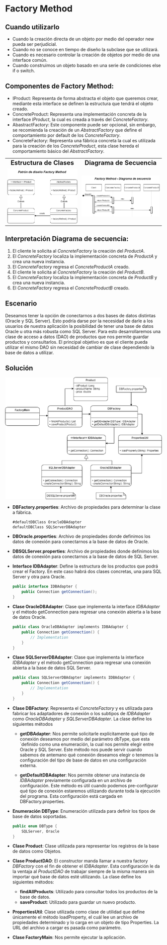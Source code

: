 # Factory Method

## Cuando utilizarlo

* Cuando la creación directa de un objeto por medio del operador new pueda ser perjudicial.
* Cuando no se conoce en tiempo de diseño la subclase que se utilizará.
* Cuando es necesario controlar la creación de objetos por medio de una interface común.
* Cuando construimos un objeto basado en una serie de condiciones else if o switch.

## Componentes de Factory Method:

* IProduct: Representa de forma abstracta el objeto que queremos crear, mediante esta interface se definen la estructura que tendrá el objeto creado.
* ConcreteProduct: Representa una implementación concreta de la interface *IProduct*, la cual es creada a través del *ConcreteFactory*.
* AbastractFactory: Este componente puede ser opcional, sin embargo, se recomienda la creación de un *AbstractFactory* que define el comportamiento por default de los *ConcreteFactory*.
* ConcreteFactory: Representa una fábrica concreta la cual es utilizada para la creación de los *ConcreteProduct*, esta clase hereda el comportamiento básico del *AbstractFactory*.

<table>
  <tr>
    <td style="text-align:center; font-weight:bold; font-size:20px">Estructura de Clases</td>
     <td style="text-align:center; font-weight:bold; font-size:20px">Diagrama de Secuencia</td>
  </tr>
  <tr style="text-align:center;">
    <td><img src="FactoryMethodStructure.png" style="width: 100%"></td>
    <td><img src="FactoryMethodFlow.png" style="width: 100%"></td>
  </tr>
 </table>



## Interpretación Diagrama de secuencia:

1. El cliente le solicita al *ConcreteFactory* la creación del *ProductA*.
2. El *ConcreteFactory* localiza la implementación concreta de *ProductA* y crea una nueva instancia.
3. El *ConcreteFactory* regresa el *ConcreteProductA* creado.
4. El cliente le solicita al *ConcreteFactory* la creación del *ProductB*.
5. El *ConcreteFactory* localiza la implementación concreta de *ProductB* y crea una nueva instancia.
6. El *ConcreteFactory* regresa el *ConcreteProductB* creado.

## Escenario

Deseamos tener la opción de conectarnos a dos bases de datos distintas (Oracle y SQL Server). Esto podría darse por la necesidad de darle a los usuarios de nuestra aplicación la posibilidad de tener una base de datos Oracle u otra más robusta como SQL Server. Para esto desarrollaremos una clase de acceso a datos (DAO) de productos que nos permite guardar productos y consultarlos. El principal objetivo es que el cliente pueda utilizar el mismo DAO sin necesidad de cambiar de clase dependiendo la base de datos a utilizar.

## Solución

<div style="text-align: center">
<img src="ImplementationFactoryMethod.png">
</div>

* **DBFactory.properties**: Archivo de propiedades para determinar la clase a fábrica.

  ```properties
  #defaultDBClass OracleDBAdapter
  defaultDBClass SQLServerDBAdapter
  ```

* **DBOracle.properties**: Archivo de propiedades donde definimos los datos de conexión para conectarnos a la base de datos de Oracle.

* **DBSQLServer.properties**: Archivo de propiedades donde definimos los datos de conexión para conectarnos a la base de datos de SQL Server.

* **Interface IDBAdapter**: Define la estructura de los productos que podrá crear el Factory. En este caso habrá dos clases concretas, una para SQL Server y otra para Oracle.

  ```c#
  public interface IDBAdapter {
      public Connection getConnection();
  }
  ```

* **Clase OracleDBAdapter**: Clase que implementa la interface *IDBAdapter* y el método getConnection para regresar una conexión abierta a la base de datos Oracle.

	```c#
	public class OracleDBAdapter implements IDBAdapter {
    	public Connection getConnection() {
    		// Implementation
    	}
	}
	```

* **Clase SQLServerDBAdapter**: Clase que implementa la interface *IDBAdapter* y el método getConnection para regresar una conexión abierta a la base de datos SQL Server.

	```c#
	public class SQLServerDBAdapter implements IDBAdapter {
    	public Connection getConnection() {
    		// Implementation
    	}
	}
	```

* **Clase DBFactory**: Representa el *ConcreteFactory* y es utilizada para fabricar los adaptadores de conexión o los subtipos de *IDBAdapter* como *OracleDBAdapter* y *SQLServerDBAdapter*. La clase define los siguientes métodos

  * **getDBAdapter**: Nos permite solicitarle explícitamente qué tipo de conexión deseamos por medio del parámetro dbType, que esta´definido como una enumeración, la cual nos permite elegir entre Oracle y SQL Server. Este método nos puede servir cuando sabemos de antemano qué conexión deseamos elegir o tenemos la configuración del tipo de base de datos en una configuración externa.

  * **getDefaultDBAdapter**: Nos permite obtener una instancia de *IDBAdapter* previamente configurada en un archivo de configuración. Este método es útil cuando podemos pre-configurar qué tipo de conexión estaremos utilizando durante toda la ejecución del programa. Esta configuración está cargada en DBFactory.properties.

* **Enumeración DBType**: Enumeración utilizada para definir los tipos de base de datos soportadas.

  ```c#
  public enum DBType {
      SQLServer, Oracle
  }
  ```

* **Clase Product**: Clase utilizada para representar los registros de la base de datos como Objetos.

* **Clase ProductDAO**: El constructor manda llamar a nuestra factory *DBFactory* con el fin de obtener el *IDBAdapter*. Esta configuración le da la ventaja al *ProductDAO* de trabajar siempre de la misma manera sin importar qué base de datos esté utilizando. La clase define los siguientes métodos:

  * **findAllProducts**: Utilizado para consultar todos los productos de la base de datos.
  * **saveProduct**: Utilizado para guardar un nuevo producto.

* **PropertiesUtil**: Clase utilizada como clase de utilidad que define únicamente el método loadProperty, el cuál lee un archivo de propiedades determinado y lo carga en un objeto de tipo Properties. La URL del archivo a cargar es pasada como parámetro.

* **Clase FactoryMain**: Nos permite ejecutar la aplicación.
